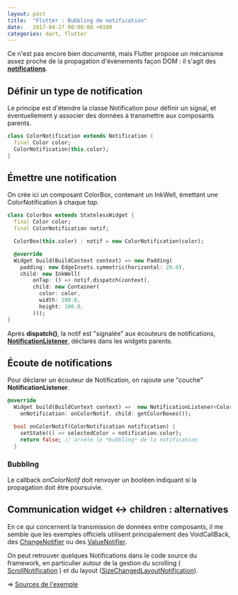 ```yaml
---
layout: post
title:  "Flutter : Bubbling de notification"
date:   2017-04-27 00:00:00 +0100
categories: dart, flutter
---
```


Ce n'est pas encore bien documenté, mais Flutter propose un mécanisme assez proche de la propagation d'évènements façon DOM : 
il s'agit des **[notifications](https://docs.flutter.io/flutter/widgets/Notification-class.html)**.

## Définir un type de notification

Le principe est d'étendre la classe Notification pour définir un signal, et éventuellement y associer des données à transmettre aux composants parents.

```dart
class ColorNotification extends Notification {
  final Color color;
  ColorNotification(this.color);
}
```

## Émettre une notification

On crée ici un composant ColorBox, contenant un InkWell, émettant une ColorNotification à chaque *tap*.

```dart
class ColorBox extends StatelessWidget {
  final Color color;
  final ColorNotification notif;

  ColorBox(this.color) : notif = new ColorNotification(color);

  @override
  Widget build(BuildContext context) => new Padding(
    padding: new EdgeInsets.symmetric(horizontal: 20.0),
    child: new InkWell(
        onTap: () => notif.dispatch(context),
        child: new Container(
          color: color,
          width: 100.0,
          height: 100.0,
        )));
}
```

Après **dispatch()**, la notif est "signalée" aux écouteurs de notifications,
 **[NotificationListener](https://docs.flutter.io/flutter/widgets/NotificationListener-class.html)**, 
 déclarés dans les widgets parents.

## Écoute de notifications

Pour déclarer un écouteur de Notification, on rajoute une "couche" **NotificationListener<T>**.

```dart
@override
  Widget build(BuildContext context) =>  new NotificationListener<ColorNotification>(
    onNotification: onColorNotif, child: getColorBoxes());

  bool onColorNotif(ColorNotification notification) {
    setState(() => selectedColor = notification.color);
    return false; // arrête le *bubbling* de la notification
  }
```

### Bubbling

Le callback *onColorNotif* doit renvoyer un booléen indiquant si la propagation doit être poursuivie.

## Communication widget <-> children : alternatives

En ce qui concernent la transmission de données entre composants,
il me semble que les exemples officiels utilisent principalement des VoidCallBack, 
des [ChangeNotifier](https://docs.flutter.io/flutter/foundation/ChangeNotifier-class.html) 
ou des [ValueNotifier](https://docs.flutter.io/flutter/foundation/ValueNotifier-class.html).

On peut retrouver quelques Notifications dans le code source du framework, en particulier autour de la gestion du scrolling
 ( [ScrollNotification](https://docs.flutter.io/flutter/widgets/ScrollNotification-class.html) ) 
 et du layout ([SizeChangedLayoutNotification](https://docs.flutter.io/flutter/widgets/SizeChangedLayoutNotification-class.html)).
 

=> [Sources de l'exemple](https://github.com/rxlabz/flutter_examples/blob/master/lib/color_notif_app.dart)